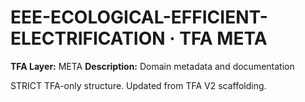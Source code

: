 # EEE-ECOLOGICAL-EFFICIENT-ELECTRIFICATION · TFA META

**TFA Layer:** META
**Description:** Domain metadata and documentation

STRICT TFA-only structure. Updated from TFA V2 scaffolding.

